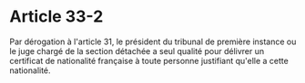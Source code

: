 # Article 33-2

Par dérogation à l'article 31, le président du tribunal de première instance ou le juge chargé de la section détachée a seul qualité pour délivrer un certificat de nationalité française à toute personne justifiant qu'elle a cette nationalité.